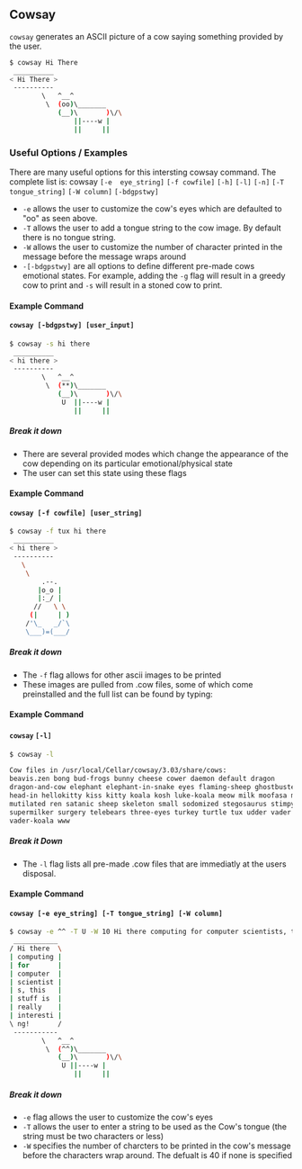 ---
---

Cowsay
--
`cowsay` generates an ASCII picture of a cow saying something provided by  the  user.


~~~ bash
$ cowsay Hi There
 __________ 
< Hi There >
 ---------- 
        \   ^__^
         \  (oo)\_______
            (__)\       )\/\
                ||----w |
                ||     ||
~~~

<!--more-->



### Useful Options / Examples
There are many useful options for this intersting cowsay command.
The complete list is: cowsay  `[-e  eye_string]` `[-f cowfile]` `[-h]` `[-l]` `[-n]` `[-T tongue_string]` `[-W column]` `[-bdgpstwy]`

 * `-e` allows the user to customize the cow's eyes which are defaulted to "oo" as seen above.
 * `-T` allows the user to add a tongue string to the cow image. By default there is no tongue string.
 * `-W` allows the user to customize the number of character printed in the message before the message wraps around
 * `-[-bdgpstwy]` are all options to define different pre-made cows emotional states. For example, adding the `-g` flag will result in a greedy cow to print and `-s` will result in a stoned cow to print.

#### Example Command

#### `cowsay [-bdgpstwy] [user_input]`

~~~ bash
$ cowsay -s hi there
 __________ 
< hi there >
 ---------- 
        \   ^__^
         \  (**)\_______
            (__)\       )\/\
             U  ||----w |
                ||     ||
~~~

##### Break it down

 * There are several provided modes which change the appearance of the cow depending on its particular emotional/physical state
 * The user can set this state using these flags

#### Example Command

#### `cowsay [-f cowfile] [user_string]`

~~~ bash
$ cowsay -f tux hi there
 __________ 
< hi there >
 ---------- 
   \
    \
        .--.
       |o_o |
       |:_/ |
      //   \ \
     (|     | )
    /'\_   _/`\
    \___)=(___/

~~~

##### Break it down
 * The `-f` flag allows for other ascii images to be printed
 * These images are pulled from .cow files, some of which come preinstalled and the full list can be found by typing:

#### Example Command

#### `cowsay` `[-l]`

~~~ bash
$ cowsay -l

Cow files in /usr/local/Cellar/cowsay/3.03/share/cows:
beavis.zen bong bud-frogs bunny cheese cower daemon default dragon
dragon-and-cow elephant elephant-in-snake eyes flaming-sheep ghostbusters
head-in hellokitty kiss kitty koala kosh luke-koala meow milk moofasa moose
mutilated ren satanic sheep skeleton small sodomized stegosaurus stimpy
supermilker surgery telebears three-eyes turkey turtle tux udder vader
vader-koala www
~~~

##### Break it Down
 * The `-l` flag lists all pre-made .cow files that are immediatly at the users disposal.

#### Example Command

#### `cowsay [-e eye_string] [-T tongue_string] [-W column]`

~~~ bash
$ cowsay -e ^^ -T U -W 10 Hi there computing for computer scientists, this stuff is really interesting!
 ___________ 
/ Hi there  \
| computing |
| for       |
| computer  |
| scientist |
| s, this   |
| stuff is  |
| really    |
| interesti |
\ ng!       /
 ----------- 
        \   ^__^
         \  (^^)\_______
            (__)\       )\/\
             U ||----w |
                ||     ||
~~~

##### Break it down
 * `-e` flag allows the user to customize the cow's eyes
 * `-T` allows the user to enter a string to be used as the Cow's tongue (the string must be two characters or less)
 * `-W` specifies the number of charcters to be printed in the cow's message before the characters wrap around. The defualt is 40 if none is specified
